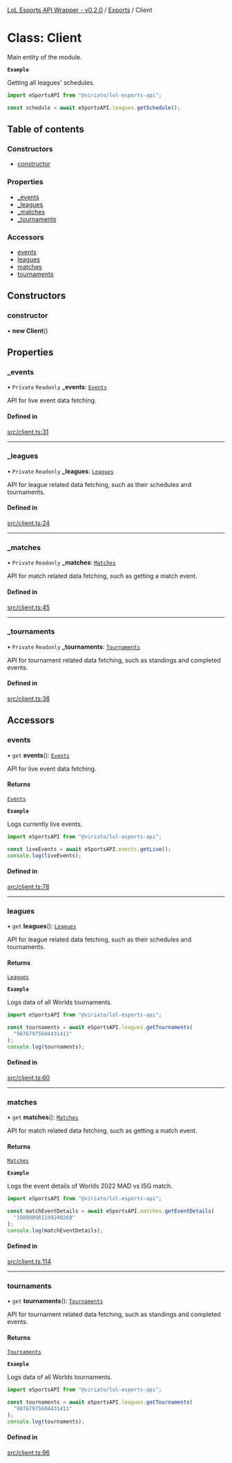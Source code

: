 [LoL Esports API Wrapper - v0.2.0](../README.md) / [Exports](../modules.md) / Client

# Class: Client

Main entity of the module.

**`Example`**

Getting all leagues' schedules.

```ts
import eSportsAPI from "@viriato/lol-esports-api";

const schedule = await eSportsAPI.leagues.getSchedule();
```

## Table of contents

### Constructors

- [constructor](Client.md#constructor)

### Properties

- [\_events](Client.md#_events)
- [\_leagues](Client.md#_leagues)
- [\_matches](Client.md#_matches)
- [\_tournaments](Client.md#_tournaments)

### Accessors

- [events](Client.md#events)
- [leagues](Client.md#leagues)
- [matches](Client.md#matches)
- [tournaments](Client.md#tournaments)

## Constructors

### constructor

• **new Client**()

## Properties

### \_events

• `Private` `Readonly` **\_events**: [`Events`](internal_.Events.md)

API for live event data fetching.

#### Defined in

[src/client.ts:31](https://github.com/Viriatto/lol-esports-api/blob/263a411/src/client.ts#L31)

---

### \_leagues

• `Private` `Readonly` **\_leagues**: [`Leagues`](internal_.Leagues.md)

API for league related data fetching, such as their schedules and tournaments.

#### Defined in

[src/client.ts:24](https://github.com/Viriatto/lol-esports-api/blob/263a411/src/client.ts#L24)

---

### \_matches

• `Private` `Readonly` **\_matches**: [`Matches`](internal_.Matches.md)

API for match related data fetching, such as getting a match event.

#### Defined in

[src/client.ts:45](https://github.com/Viriatto/lol-esports-api/blob/263a411/src/client.ts#L45)

---

### \_tournaments

• `Private` `Readonly` **\_tournaments**: [`Tournaments`](internal_.Tournaments.md)

API for tournament related data fetching, such as standings and completed events.

#### Defined in

[src/client.ts:38](https://github.com/Viriatto/lol-esports-api/blob/263a411/src/client.ts#L38)

## Accessors

### events

• `get` **events**(): [`Events`](internal_.Events.md)

API for live event data fetching.

#### Returns

[`Events`](internal_.Events.md)

**`Example`**

Logs currently live events.

```ts
import eSportsAPI from "@viriato/lol-esports-api";

const liveEvents = await eSportsAPI.events.getLive();
console.log(liveEvents);
```

#### Defined in

[src/client.ts:78](https://github.com/Viriatto/lol-esports-api/blob/263a411/src/client.ts#L78)

---

### leagues

• `get` **leagues**(): [`Leagues`](internal_.Leagues.md)

API for league related data fetching, such as their schedules and tournaments.

#### Returns

[`Leagues`](internal_.Leagues.md)

**`Example`**

Logs data of all Worlds tournaments.

```ts
import eSportsAPI from "@viriato/lol-esports-api";

const tournaments = await eSportsAPI.leagues.getTournaments(
  "98767975604431411"
);
console.log(tournaments);
```

#### Defined in

[src/client.ts:60](https://github.com/Viriatto/lol-esports-api/blob/263a411/src/client.ts#L60)

---

### matches

• `get` **matches**(): [`Matches`](internal_.Matches.md)

API for match related data fetching, such as getting a match event.

#### Returns

[`Matches`](internal_.Matches.md)

**`Example`**

Logs the event details of Worlds 2022 MAD vs ISG match.

```ts
import eSportsAPI from "@viriato/lol-esports-api";

const matchEventDetails = await eSportsAPI.matches.getEventDetails(
  "108998961199240268"
);
console.log(matchEventDetails);
```

#### Defined in

[src/client.ts:114](https://github.com/Viriatto/lol-esports-api/blob/263a411/src/client.ts#L114)

---

### tournaments

• `get` **tournaments**(): [`Tournaments`](internal_.Tournaments.md)

API for tournament related data fetching, such as standings and completed events.

#### Returns

[`Tournaments`](internal_.Tournaments.md)

**`Example`**

Logs data of all Worlds tournaments.

```ts
import eSportsAPI from "@viriato/lol-esports-api";

const tournaments = await eSportsAPI.leagues.getTournaments(
  "98767975604431411"
);
console.log(tournaments);
```

#### Defined in

[src/client.ts:96](https://github.com/Viriatto/lol-esports-api/blob/263a411/src/client.ts#L96)
